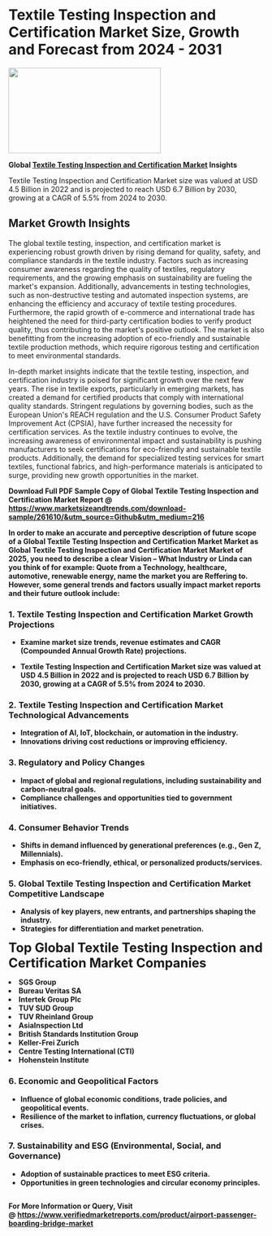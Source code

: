 <H1>Textile Testing Inspection and Certification Market Size, Growth and Forecast from 2024 - 2031</H1><img class="aligncenter size-medium wp-image-584254" src="https://thirdeyenews.in/wp-content/uploads/2024/09/Global-Market-Research-300x168.jpeg" alt="" width="300" height="168" /><p><strong>Global&nbsp;<a href="https://www.marketsizeandtrends.com/download-sample/261610/&amp;utm_source=Github&utm_medium=216">Textile Testing Inspection and Certification Market</a> Insights</strong></p><p>Textile Testing Inspection and Certification Market size was valued at USD 4.5 Billion in 2022 and is projected to reach USD 6.7 Billion by 2030, growing at a CAGR of 5.5% from 2024 to 2030.</p><p><h2>Market Growth Insights</h2> <p>The global textile testing, inspection, and certification market is experiencing robust growth driven by rising demand for quality, safety, and compliance standards in the textile industry. Factors such as increasing consumer awareness regarding the quality of textiles, regulatory requirements, and the growing emphasis on sustainability are fueling the market's expansion. Additionally, advancements in testing technologies, such as non-destructive testing and automated inspection systems, are enhancing the efficiency and accuracy of textile testing procedures. Furthermore, the rapid growth of e-commerce and international trade has heightened the need for third-party certification bodies to verify product quality, thus contributing to the market's positive outlook. The market is also benefitting from the increasing adoption of eco-friendly and sustainable textile production methods, which require rigorous testing and certification to meet environmental standards.</p> <p><strong></strong></p> <p>In-depth market insights indicate that the textile testing, inspection, and certification industry is poised for significant growth over the next few years. The rise in textile exports, particularly in emerging markets, has created a demand for certified products that comply with international quality standards. Stringent regulations by governing bodies, such as the European Union's REACH regulation and the U.S. Consumer Product Safety Improvement Act (CPSIA), have further increased the necessity for certification services. As the textile industry continues to evolve, the increasing awareness of environmental impact and sustainability is pushing manufacturers to seek certifications for eco-friendly and sustainable textile products. Additionally, the demand for specialized testing services for smart textiles, functional fabrics, and high-performance materials is anticipated to surge, providing new growth opportunities in the market.</p> <p><strong></p><p><span class=""><strong>Download Full PDF Sample Copy of Global Textile Testing Inspection and Certification Market Report</strong> @ <a href="https://www.marketsizeandtrends.com/download-sample/261610/&amp;utm_source=Github&utm_medium=216" target="_blank">https://www.marketsizeandtrends.com/download-sample/261610/&amp;utm_source=Github&utm_medium=216</a></span></p><p>In order to make an accurate and perceptive description of future scope of a Global&nbsp;Textile Testing Inspection and Certification Market Market as Global&nbsp;Textile Testing Inspection and Certification Market Market of 2025, you need to describe a clear Vision &ndash; What Industry or Linda can you think of for example: Quote from a Technology, healthcare, automotive, renewable energy, name the market you are Reffering to. However, some general trends and factors usually impact market reports and their future outlook include:</p><h3>1.&nbsp;<strong>Textile Testing Inspection and Certification Market Growth Projections</strong></h3><ul><li>Examine market size trends, revenue estimates and CAGR (Compounded Annual Growth Rate) projections.</li><li><p>Textile Testing Inspection and Certification Market size was valued at USD 4.5 Billion in 2022 and is projected to reach USD 6.7 Billion by 2030, growing at a CAGR of 5.5% from 2024 to 2030.</p></li></ul><h3>2.&nbsp;<strong>Textile Testing Inspection and Certification Market Technological Advancements</strong></h3><ul><li>Integration of AI, IoT, blockchain, or automation in the industry.</li><li>Innovations driving cost reductions or improving efficiency.</li></ul><h3>3.&nbsp;<strong>Regulatory and Policy Changes</strong></h3><ul><li>Impact of global and regional regulations, including sustainability and carbon-neutral goals.</li><li>Compliance challenges and opportunities tied to government initiatives.</li></ul><h3>4.&nbsp;<strong>Consumer Behavior Trends</strong></h3><ul><li>Shifts in demand influenced by generational preferences (e.g., Gen Z, Millennials).</li><li>Emphasis on eco-friendly, ethical, or personalized products/services.</li></ul><h3>5.&nbsp;<strong>Global Textile Testing Inspection and Certification Market Competitive Landscape</strong></h3><ul><li>Analysis of key players, new entrants, and partnerships shaping the industry.</li><li>Strategies for differentiation and market penetration.</li></ul><p data-pm-slice="1 1 []"><span style="color: inherit; font-family: inherit; font-size: 25px;">Top Global Textile Testing Inspection and Certification Market Companies</span></p><div class="" data-test-id=""><p><li>SGS Group</li><li> Bureau Veritas SA</li><li> Intertek Group Plc</li><li> TUV SUD Group</li><li> TUV Rheinland Group</li><li> AsiaInspection Ltd</li><li> British Standards Institution Group</li><li> Keller-Frei Zurich</li><li> Centre Testing International (CTI)</li><li> Hohenstein Institute</li></p></div><h3>6.&nbsp;<strong>Economic and Geopolitical Factors</strong></h3><ul><li>Influence of global economic conditions, trade policies, and geopolitical events.</li><li>Resilience of the market to inflation, currency fluctuations, or global crises.</li></ul><h3>7.&nbsp;<strong>Sustainability and ESG (Environmental, Social, and Governance)</strong></h3><ul><li>Adoption of sustainable practices to meet ESG criteria.</li><li>Opportunities in green technologies and circular economy principles.</li></ul><h2><strong style="font-size: 14px;">For More Information or Query, Visit @&nbsp;</strong><a style="background-color: #ffffff; font-size: 14px;" href="https://www.marketsizeandtrends.com/report/textile-testing-inspection-and-certification-market/" target="_blank">https://www.verifiedmarketreports.com/product/airport-passenger-boarding-bridge-market</a></h2>
